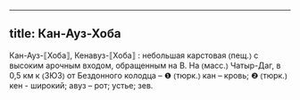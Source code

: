 
---
title: Кан-Ауз-Хоба
---
Кан-Ауз-⟦Хоба⟧, Кенавуз-⟦Хоба⟧
: небольшая карстовая ⦅пещ.⦆ с высоким арочным входом, обращенным на В. На ⦅масс.⦆ Чатыр-Даг, в 0,5 км к ⦅ЗЮЗ⦆ от Бездонного колодца – ❶ ⦅тюрк.⦆ кан – кровь; ❷ ⦅тюрк.⦆ кен - широкий; авуз – рот; устье; зев.
